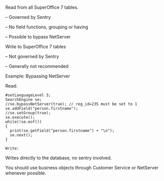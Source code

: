 <properties date="2016-06-24"
SortOrder="14"
/>

Read from all SuperOffice 7 tables.

–      Governed by Sentry

–      No field functions, grouping or having

–      Possible to bypass NetServer

Write to SuperOffice 7 tables

–      Not governed by Sentry

–      Generally not recommended

 

Example: Bypassing NetServer

Read:

```
#setLanguageLevel 3;
SearchEngine se;
//se.bypassNetServer(true); // reg_id=235 must be set to 1
se.addField("person.firstname");
//se.setGroup(true);
se.execute();
while(!se.eof())
{
  print(se.getField("person.firstname") + "\n");
  se.next();
}
 
Write:
```

Writes directly to the database, no sentry involved.

You should use business objects through Customer Service or NetServer whenever possible.
